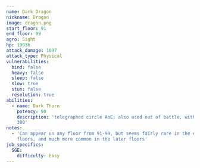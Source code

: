 ```yaml
---
name: Dark Dragon
nickname: Dragon
image: dragon.png
start_floor: 91
end_floor: 99
agro: Sight
hp: 19036
attack_damage: 1097
attack_type: Physical
vulnerabilities:
  bind: false
  heavy: false
  sleep: false
  slow: true
  stun: false
  resolution: true
abilities:
  - name: Dark Thorn
    potency: 90
    description: 'telegraphed circle AoE; also used out of battle, with potency
    300'
notes:
  - 'Can appear on any floor from 91-99, but seems fairly rare in the earlier
    floors, and much more common in the later floors'
job_specifics:
  SGE:
    difficulty: Easy
---
```

